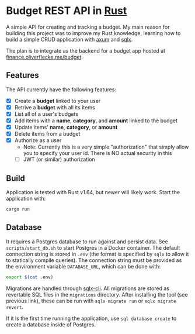 # Budget REST API in [Rust](https://rust-lang.org)

A simple API for creating and tracking a budget.
My main reason for building this project was to improve my Rust knowledge, learning how to build a simple CRUD application with [axum](https://crates.io/crates/axum) and [sqlx](https://crates.io/crates/sqlx).

The plan is to integrate as the backend for a budget app hosted at [finance.oliverflecke.me/budget](https://finance.oliverflecke.me/budget).

## Features

The API currently have the following features:

- [x] Create a **budget** linked to your user
- [x] Retrive a **budget**  with all its items
- [x] List all of a user's budgets
- [x] Add items with a **name**, **category**, and **amount** linked to the budget
- [x] Update items' **name**, **category**, or **amount**
- [x] Delete items from a budget
- [x] Authorize as a user
  - Note: Currently this is a very simple "authorization" that simply allow you to specify your user id. There is NO actual security in this
  - [ ] JWT (or similar) authorization

## Build

Application is tested with Rust v1.64, but newer will likely work.
Start the application with:

```sh
cargo run
```

## Database

It requires a Postgres database to run against and persist data.
See `scripts/start_db.sh` to start Postgres in a Docker container.
The default connection string is stored in `.env` (the format is specified by `sqlx` to allow it to statically compile queries).
The connection string must be provided as the environment variable `DATABASE_URL`, which can be done with:

```sh
export $(cat .env)
```

Migrations are handled through [sqlx-cli](https://github.com/launchbadge/sqlx/blob/main/sqlx-cli/README.md).
All migrations are stored as revertable SQL files in the `migrations` directory.
After installing the tool (see previous link), these can be run with `sqlx migrate run` or `sqlx migrate revert`.

If it is the first time running the application, use `sql database create` to create a database inside of Postgres.

